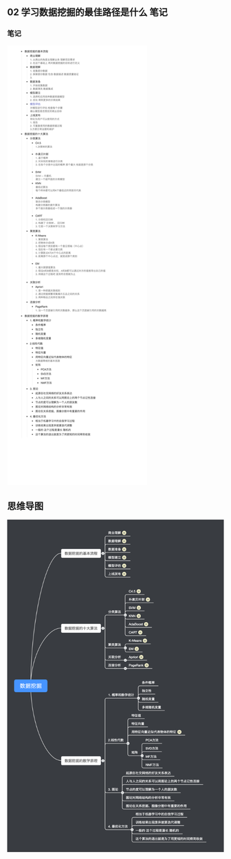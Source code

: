 ## 02 学习数据挖掘的最佳路径是什么 笔记

### 笔记

![最佳路径](https://raw.githubusercontent.com/Syncma/Figurebed/master/img/bestPath.png)

## 思维导图

![思维导图](https://raw.githubusercontent.com/Syncma/Figurebed/master/img/bestPathMind.png)

